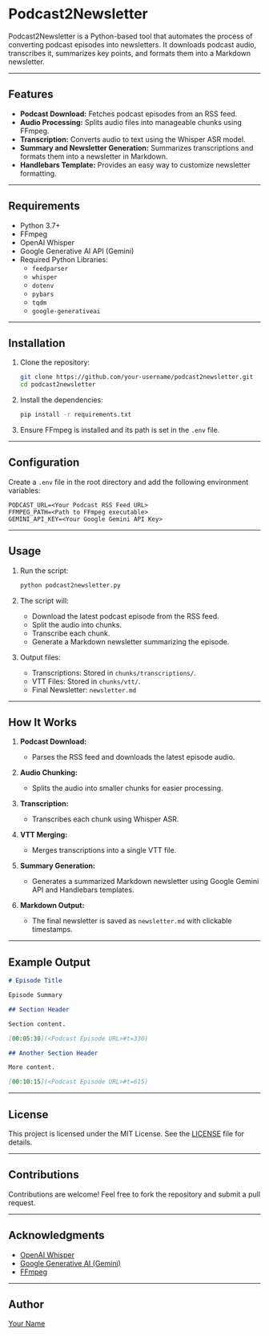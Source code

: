# Podcast2Newsletter

Podcast2Newsletter is a Python-based tool that automates the process of converting podcast episodes into newsletters. It downloads podcast audio, transcribes it, summarizes key points, and formats them into a Markdown newsletter.

---

## Features

- **Podcast Download:** Fetches podcast episodes from an RSS feed.
- **Audio Processing:** Splits audio files into manageable chunks using FFmpeg.
- **Transcription:** Converts audio to text using the Whisper ASR model.
- **Summary and Newsletter Generation:** Summarizes transcriptions and formats them into a newsletter in Markdown.
- **Handlebars Template:** Provides an easy way to customize newsletter formatting.

---

## Requirements

- Python 3.7+
- FFmpeg
- OpenAI Whisper
- Google Generative AI API (Gemini)
- Required Python Libraries:
  - `feedparser`
  - `whisper`
  - `dotenv`
  - `pybars`
  - `tqdm`
  - `google-generativeai`

---

## Installation

1. Clone the repository:
   ```bash
   git clone https://github.com/your-username/podcast2newsletter.git
   cd podcast2newsletter
   ```

2. Install the dependencies:
   ```bash
   pip install -r requirements.txt
   ```

3. Ensure FFmpeg is installed and its path is set in the `.env` file.

---

## Configuration

Create a `.env` file in the root directory and add the following environment variables:

```env
PODCAST_URL=<Your Podcast RSS Feed URL>
FFMPEG_PATH=<Path to FFmpeg executable>
GEMINI_API_KEY=<Your Google Gemini API Key>
```

---

## Usage

1. Run the script:
   ```bash
   python podcast2newsletter.py
   ```

2. The script will:
   - Download the latest podcast episode from the RSS feed.
   - Split the audio into chunks.
   - Transcribe each chunk.
   - Generate a Markdown newsletter summarizing the episode.

3. Output files:
   - Transcriptions: Stored in `chunks/transcriptions/`.
   - VTT Files: Stored in `chunks/vtt/`.
   - Final Newsletter: `newsletter.md`

---

## How It Works

1. **Podcast Download:**
   - Parses the RSS feed and downloads the latest episode audio.

2. **Audio Chunking:**
   - Splits the audio into smaller chunks for easier processing.

3. **Transcription:**
   - Transcribes each chunk using Whisper ASR.

4. **VTT Merging:**
   - Merges transcriptions into a single VTT file.

5. **Summary Generation:**
   - Generates a summarized Markdown newsletter using Google Gemini API and Handlebars templates.

6. **Markdown Output:**
   - The final newsletter is saved as `newsletter.md` with clickable timestamps.

---

## Example Output

```markdown
# Episode Title

Episode Summary

## Section Header

Section content.

[00:05:30](<Podcast Episode URL>#t=330)

## Another Section Header

More content.

[00:10:15](<Podcast Episode URL>#t=615)
```

---

## License

This project is licensed under the MIT License. See the [LICENSE](LICENSE) file for details.

---

## Contributions

Contributions are welcome! Feel free to fork the repository and submit a pull request.

---

## Acknowledgments

- [OpenAI Whisper](https://openai.com/whisper)
- [Google Generative AI (Gemini)](https://developers.google.com/generative-ai)
- [FFmpeg](https://ffmpeg.org/)

---

## Author

[Your Name](https://github.com/your-username)


